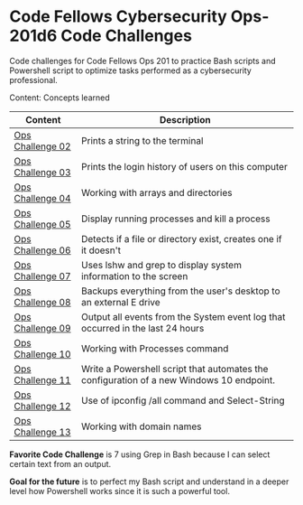 # Code Fellows Cybersecurity Ops-201d6 Code Challenges
Code challenges for Code Fellows Ops 201 to practice Bash scripts and Powershell script to optimize tasks performed as a cybersecurity professional. 

Content: Concepts learned

| Content              | Description |
| ----------           | --- |
| [Ops Challenge 02](https://github.com/connieuribe/ops-201d6-code-challenges/blob/main/ops-challenge02.sh)     | Prints a string to the terminal |
| [Ops Challenge 03](https://github.com/connieuribe/ops-201d6-code-challenges/blob/main/ops-challenge03.sh)     | Prints the login history of users on this computer    |
| [Ops Challenge 04](https://github.com/connieuribe/ops-201d6-code-challenges/blob/main/ops-challenge04.sh)     | Working with arrays and directories |
| [Ops Challenge 05](https://github.com/connieuribe/ops-201d6-code-challenges/blob/main/ops-challenge05.sh)     | Display running processes and kill a process|
| [Ops Challenge 06](https://github.com/connieuribe/ops-201d6-code-challenges/blob/main/ops-challenge06.sh)     | Detects if a file or directory exist, creates one if it doesn't |
| [Ops Challenge 07](https://github.com/connieuribe/ops-201d6-code-challenges/blob/main/ops-challenge07.sh)     | Uses lshw and grep to display system information to the screen |
| [Ops Challenge 08](https://github.com/connieuribe/ops-201d6-code-challenges/blob/main/ops-challenge08.bat)    | Backups everything from the user's desktop to an external E drive|
| [Ops Challenge 09](https://github.com/connieuribe/ops-201d6-code-challenges/blob/main/ops-challenge09.ps1)     | Output all events from the System event log that occurred in the last 24 hours  |
| [Ops Challenge 10](https://github.com/connieuribe/ops-201d6-code-challenges/blob/main/ops-challenge10.ps1)     | Working with Processes command |
| [Ops Challenge 11](https://github.com/connieuribe/ops-201d6-code-challenges/blob/main/ops-challenge11.ps1)     | Write a Powershell script that automates the configuration of a new Windows 10 endpoint. |
| [Ops Challenge 12](https://github.com/connieuribe/ops-201d6-code-challenges/blob/main/ops-challenge12.ps1)     | Use of ipconfig /all command and Select-String |
| [Ops Challenge 13](https://github.com/connieuribe/ops-201d6-code-challenges/blob/main/ops-challenge13.sh)     | Working with domain names |






**Favorite Code Challenge** is 7 using Grep in Bash because I can select certain text from an output. 


**Goal for the future** is to perfect my Bash script and understand in a deeper level how Powershell works since it is such a powerful tool. 

